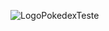 ![LogoPokedexTeste](https://user-images.githubusercontent.com/80167149/132560979-fded8847-3b29-462e-a376-dc6d0df4d739.png)

